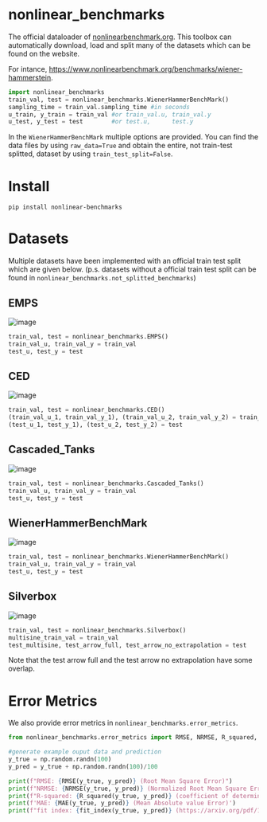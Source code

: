 
# nonlinear_benchmarks
 
The official dataloader of [nonlinearbenchmark.org](http://www.nonlinearbenchmark.org/). This toolbox can automatically download, load and split many of the datasets which can be found on the website. 

For intance, https://www.nonlinearbenchmark.org/benchmarks/wiener-hammerstein.

```python
import nonlinear_benchmarks
train_val, test = nonlinear_benchmarks.WienerHammerBenchMark()
sampling_time = train_val.sampling_time #in seconds
u_train, y_train = train_val #or train_val.u, train_val.y
u_test, y_test = test        #or test.u,      test.y
```

In the `WienerHammerBenchMark` multiple options are provided. You can find the data files by using `raw_data=True` and obtain the entire, not train-test splitted, dataset by using `train_test_split=False`.

# Install

```
pip install nonlinear-benchmarks
```

# Datasets

Multiple datasets have been implemented with an official train test split which are given below. (p.s. datasets without a official train test split can be found in `nonlinear_benchmarks.not_splitted_benchmarks`)

## EMPS

![image](figures/EMPS.jpg)

```python
train_val, test = nonlinear_benchmarks.EMPS()
train_val_u, train_val_y = train_val
test_u, test_y = test
```

## CED

![image](figures/CED.jpg)

```python
train_val, test = nonlinear_benchmarks.CED()
(train_val_u_1, train_val_y_1), (train_val_u_2, train_val_y_2) = train_val
(test_u_1, test_y_1), (test_u_2, test_y_2) = test
```

## Cascaded_Tanks

![image](figures/Cascaded_Tanks.jpg)

```python
train_val, test = nonlinear_benchmarks.Cascaded_Tanks()
train_val_u, train_val_y = train_val
test_u, test_y = test
```


## WienerHammerBenchMark

![image](figures/WienerHammerBenchMark.jpg)

```python
train_val, test = nonlinear_benchmarks.WienerHammerBenchMark()
train_val_u, train_val_y = train_val
test_u, test_y = test
```


## Silverbox

![image](figures/Silverbox.jpg)

```python
train_val, test = nonlinear_benchmarks.Silverbox()
multisine_train_val = train_val
test_multisine, test_arrow_full, test_arrow_no_extrapolation = test
```

Note that the test arrow full and the test arrow no extrapolation have some overlap.

# Error Metrics

We also provide error metrics in `nonlinear_benchmarks.error_metrics`.

```python
from nonlinear_benchmarks.error_metrics import RMSE, NRMSE, R_squared, MAE, fit_index

#generate example ouput data and prediction 
y_true = np.random.randn(100)
y_pred = y_true + np.random.randn(100)/100

print(f"RMSE: {RMSE(y_true, y_pred)} (Root Mean Square Error)")
print(f"NRMSE: {NRMSE(y_true, y_pred)} (Normalized Root Mean Square Error)")
print(f"R-squared: {R_squared(y_true, y_pred)} (coefficient of determination R^2)")
print(f'MAE: {MAE(y_true, y_pred)} (Mean Absolute value Error)')
print(f"fit index: {fit_index(y_true, y_pred)} (https://arxiv.org/pdf/1902.00683.pdf page 31)")
```